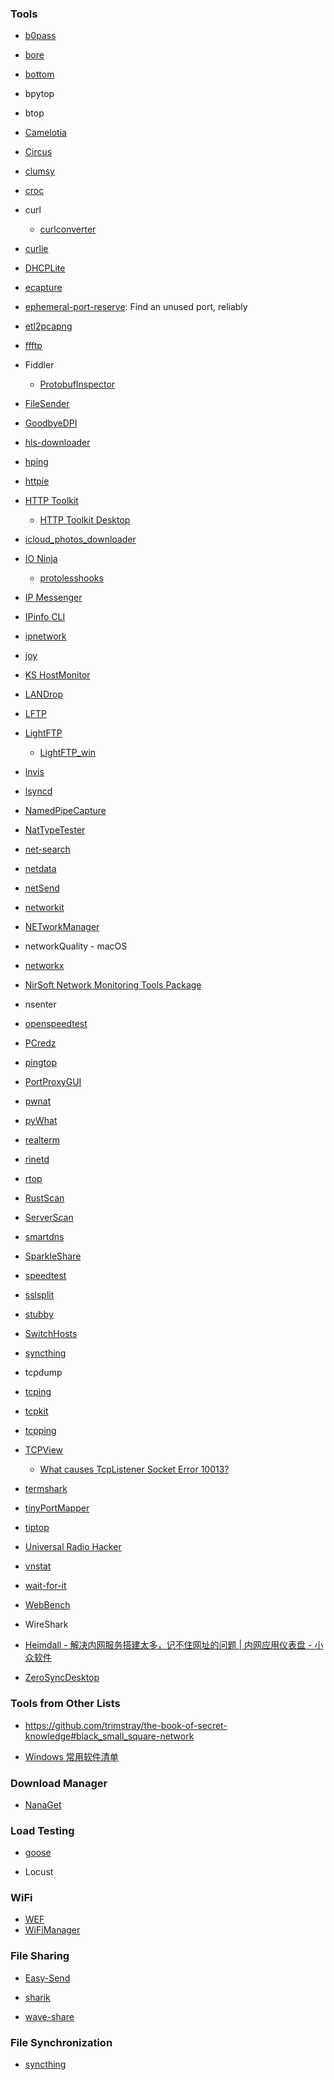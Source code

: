 ### Tools

- [b0pass](https://github.com/bitepeng/b0pass)
- [bore](https://github.com/ekzhang/bore)
- [bottom](https://github.com/ClementTsang/bottom)
- bpytop
- btop
- [Camelotia](https://github.com/reactiveui/Camelotia)
- [Circus](https://github.com/circus-tent/circus)
- [clumsy](https://github.com/jagt/clumsy)
- [croc](https://github.com/schollz/croc)
- curl
  - [curlconverter](https://github.com/curlconverter/curlconverter)
- [curlie](https://github.com/rs/curlie)
- [DHCPLite](https://github.com/DavidAnson/DHCPLite)
- [ecapture](https://github.com/ehids/ecapture)
- [ephemeral-port-reserve](https://github.com/Yelp/ephemeral-port-reserve): Find an unused port, reliably
- [etl2pcapng](https://github.com/microsoft/etl2pcapng)
- [ffftp](https://github.com/ffftp/ffftp)
- Fiddler
  
  - [ProtobufInspector](https://github.com/BlueMatthew/ProtobufInspector)
- [FileSender](https://github.com/filesender/filesender)
- [GoodbyeDPI](https://github.com/ValdikSS/GoodbyeDPI)
- [hls-downloader](https://github.com/puemos/hls-downloader)
- [hping](https://github.com/antirez/hping)
- [httpie](https://httpie.io/)
- [HTTP Toolkit](https://github.com/httptoolkit/httptoolkit)

  - [HTTP Toolkit Desktop](https://github.com/httptoolkit/httptoolkit-desktop)
- [icloud_photos_downloader](https://github.com/icloud-photos-downloader/icloud_photos_downloader)
- [IO Ninja](https://ioninja.com/)
  
  - [protolesshooks](https://github.com/vovkos/protolesshooks)
- [IP Messenger](https://ipmsg.org/)
- [IPinfo CLI](https://github.com/ipinfo/cli)
- [ipnetwork](https://github.com/lduchosal/ipnetwork)
- [joy](https://github.com/cisco/joy)
- [KS HostMonitor](https://www.ks-soft.net/hostmon.eng/)
- [LANDrop](https://github.com/LANDrop/LANDrop)
- [LFTP](https://github.com/lavv17/lftp)
- [LightFTP](https://github.com/hfiref0x/LightFTP)
  - [LightFTP_win](https://github.com/hfiref0x/LightFTP_win)
- [lnvis](https://github.com/jb55/lnvis)
- [lsyncd](https://github.com/lsyncd/lsyncd)
- [NamedPipeCapture](https://github.com/Vatyx/NamedPipeCapture)
- [NatTypeTester](https://github.com/HMBSbige/NatTypeTester)
- [net-search](https://github.com/wsdassssss/net-search)
- [netdata](https://github.com/netdata/netdata)
- [netSend](https://github.com/williamnie/netSend)
- [networkit](https://github.com/networkit/networkit)
- [NETworkManager](https://github.com/BornToBeRoot/NETworkManager)
- networkQuality - macOS
- [networkx](https://github.com/networkx/networkx)
- [NirSoft Network Monitoring Tools Package](https://www.nirsoft.net/network_tools.html)
- nsenter
- [openspeedtest](https://openspeedtest.com/)
- [PCredz](https://github.com/lgandx/PCredz)
- [pingtop](https://github.com/laixintao/pingtop)
- [PortProxyGUI](https://github.com/zmjack/PortProxyGUI)
- [pwnat](https://github.com/samyk/pwnat)
- [pyWhat](https://github.com/bee-san/pyWhat)
- [realterm](https://sourceforge.net/projects/realterm/)
- [rinetd](https://github.com/samhocevar/rinetd)
- [rtop](https://github.com/rapidloop/rtop)
- [RustScan](https://github.com/RustScan/RustScan)
- [ServerScan](https://github.com/Adminisme/ServerScan)
- [smartdns](https://github.com/pymumu/smartdns)
- [SparkleShare](https://github.com/hbons/SparkleShare)
- [speedtest](https://github.com/librespeed/speedtest)
- [sslsplit](https://github.com/droe/sslsplit)
- [stubby](https://github.com/getdnsapi/stubby)
- [SwitchHosts](https://github.com/oldj/SwitchHosts)
- [syncthing](https://github.com/syncthing/syncthing)
- tcpdump
- [tcping](https://github.com/mkirchner/tcping)
- [tcpkit](https://github.com/git-hulk/tcpkit)
- [tcpping](https://github.com/jwyllie83/tcpping)
- [TCPView](https://learn.microsoft.com/en-us/sysinternals/downloads/tcpview)
  - [What causes TcpListener Socket Error 10013?](https://stackoverflow.com/questions/3314656/what-causes-tcplistener-socket-error-10013)
- [termshark](https://github.com/gcla/termshark)
- [tinyPortMapper](https://github.com/wangyu-/tinyPortMapper)
- [tiptop](https://github.com/nschloe/tiptop)
- [Universal Radio Hacker](https://github.com/jopohl/urh)
- [vnstat](https://github.com/vergoh/vnstat)
- [wait-for-it](https://github.com/vishnubob/wait-for-it)
- [WebBench](https://github.com/EZLippi/WebBench)
- WireShark
- [Heimdall - 解决内网服务搭建太多，记不住网址的问题 | 内网应用仪表盘 - 小众软件](https://www.appinn.com/heimdall/)
- [ZeroSyncDesktop](https://github.com/zerosync/zerodesk)

### Tools from Other Lists

- https://github.com/trimstray/the-book-of-secret-knowledge#black_small_square-network

- [Windows 常用软件清单](https://www.fournoas.com/posts/personal-list-of-commonly-used-Windows-software/)

### Download Manager

- [NanaGet](https://github.com/M2Team/NanaGet)

### Load Testing

- [goose](https://github.com/tag1consulting/goose)

- Locust

### WiFi

- [WEF](https://github.com/D3Ext/WEF)
- [WiFiManager](https://github.com/tzapu/WiFiManager)

### File Sharing

- [Easy-Send](https://github.com/IvanHanloth/Easy-Send)

- [sharik](https://github.com/marchellodev/sharik)

- [wave-share](https://github.com/ggerganov/wave-share)

### File Synchronization

- [syncthing](https://github.com/syncthing/syncthing)
